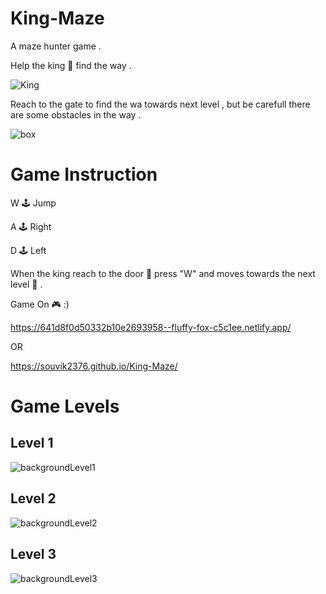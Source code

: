 # King-Maze
A maze hunter game . 

Help the king 👑 find the way .

![King](https://user-images.githubusercontent.com/100219950/227506872-0c0893be-26d7-46a5-be75-74c885e36cd8.PNG)

Reach to the gate to find the wa towards next level , but be carefull there are some obstacles in the way .

![box](https://user-images.githubusercontent.com/100219950/227507417-156a1f51-dd1d-448b-a20d-e0f00637ef07.png)


# Game Instruction 
W 🕹️ Jump 

A 🕹️ Right

D 🕹️ Left 

When the king reach to the door 🚪 press "W" and moves towards the next level 🔑 .

Game On 🎮 :) 

https://641d8f0d50332b10e2693958--fluffy-fox-c5c1ee.netlify.app/

OR

https://souvik2376.github.io/King-Maze/

# Game Levels
## Level 1
![backgroundLevel1](https://user-images.githubusercontent.com/100219950/227505502-ab150fb6-c3e8-4288-a9cd-3266655a1116.png)
## Level 2
![backgroundLevel2](https://user-images.githubusercontent.com/100219950/227505515-fd3b8fd0-4856-4abd-8376-e61040219181.png)
## Level 3
![backgroundLevel3](https://user-images.githubusercontent.com/100219950/227505531-7130d4eb-8c0d-4496-9a77-4ffc0e4bd961.png)
